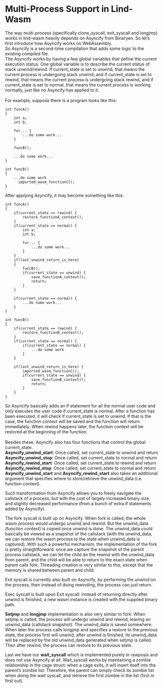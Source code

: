 # Multi-Process Support in Lind-Wasm

The way multi-process (specifically clone_syscall, exit_syscall and longjmp) works in lind-wasm heavily depends on Asyncify from Binaryen. So let’s first introduce how Asyncify works on WebAssembly.\
So Asyncify is a second-time compilation that adds some logic to the existing compiled file.\
The Asyncify works by having a few global variables that define the current execution status. One global variable is to describe the current status of stack unwind/rewind. If current_state is set to unwind, that means the current process is undergoing stack unwind, and if current_state is set to rewind, that means the current process is undergoing stack rewind, and if current_state is set to normal, that means the current process is working normally, just like no Asyncify has applied to it.\
\
For example, suppose there is a program looks like this:

```
int funcA()
{
	int a;
	int b;

	for... {
		...do some work...
	}

	funcB();

	...do some work...
}

int funcB()
{
	...do some work
      imported_wasm_functionC();
}

```

After applying Asyncify, it may become something like this:

```
int funcA()
{
	if(current_state == rewind) {
		restore_functionA_context();
	}
	if(current_state == normal) {
		int a;
		int b;

		for... {
			...do some work...
		}
	}
	if(last_unwind_return_is_here)
	{
		funcB();
		if(current_state == unwind) {
			save_functionA_context();
			return;
		}
	}

	if(current_state == normal) {
		...do some work...
	}
}

int funcB()
{
	if(current_state == rewind) {
		restore_functionB_context();
	}
	if(current_state == normal) {
		if(current_state == normal) {
			...do some work
		}
	}

	if(last_unwind_return_is_here) {
		imported_wasm_functionC();
		if(current_state == unwind) {
			save_functionB_context();
			return;
		}
	}
}

```

So Asyncify basically adds an if statement for all the normal user code and only executes the user code if current_state is normal. After a function has been executed, it will check if current_state is set to unwind. If that is the case, the function context will be saved and the function will return immediately. When rewind happens later, the function context will be restored at the beginning of the function.\
\
Besides these, Asyncify also has four functions that control the global current_state.\
**Asyncify_unwind_start**: Once called, set current_state to unwind and return\
**Asyncify_unwind_stop**: Once called, set current_state to normal and return\
**Asyncify_rewind_start**: Once called, set current_state to rewind and return\
**Asyncify_rewind_stop**: Once called, set current_state to normal and return\
**Asyncify_unwind_start** and **Asyncify_rewind_start** also takes an additional argument that specifies where to store/retrieve the unwind_data (i.e. function context).

Such transformation from Asyncify allows you to freely navigate the callstack of a process, but with the cost of largely increased binary size, and slightly decreased performance (from a bunch of extra if statements added by Asyncify).

The fork syscall is built up on Asyncify. When fork is called, the whole wasm process would undergo unwind and rewind. But the unwind_data (function context) is copied once unwind is done. The unwind_data could basically be viewed as a snapshot of the callstack (with the unwind_data, we can restore the wasm process to the state when unwind_data is captured). With such a powerful mechanism, the implementation of the fork is pretty straightforward: once we capture the snapshot of the parent process callstack, we can let the child do the rewind with the unwind_data from parent, and the child will be able to return to the exact state when parent calls fork. Threading creation is very similar to this, except that the memory is shared between parent and child.

Exit syscall is currently also built on Asyncify, by performing the unwind on the process, then instead of doing rewinding, the process can just return.

Exec syscall is built upon Exit syscall: instead of returning directly after unwind is finished, a new wasm instance is created with the supplied binary path.

**Setjmp** and **longjmp** implementation is also very similar to fork: When setjmp is called, the process will undergo unwind and rewind, leaving an unwind_data (callstack snapshot). The unwind_data is saved somewhere. When later the process calls longjmp and specifies a restore to the previous state, the process first will unwind, after unwind is finished, its unwind_data will be replaced by the old unwind_data generated when setjmp is called. Then after rewind, the process can restore to its previous state. 

Last we have our **wait_syscall** which is implemented purely in rawposix and does not use Asyncify at all. Wait_syscall works by maintaining a zombie relationship in the cage struct: when a cage exits, it will insert itself into the parent’s zombie list. Therefore, the parent can simply check its zombie list when doing the wait syscall, and retrieve the first zombie in the list (first in first out).
